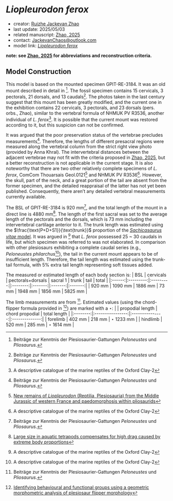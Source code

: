 # *Liopleurodon ferox*

- creator: [Ruizhe Jackevan Zhao](https://orcid.org/0009-0001-4869-3008) 
- last update: 2025/05/03
- related manuscript: [Zhao, 2025](https://doi.org/10.1101/2024.02.15.578844)
- contact: JackevanChaos@outlook.com
- model link: [*Liopleurodon ferox*](https://github.com/Pliosaurus-kevani/Mundus-Cyclus/blob/main/Plesiosauria/Liopleurodon%20ferox/Liopleurodon%20ferox.pdf)

**note: see [Zhao, 2025](https://doi.org/10.1101/2024.02.15.578844) for abbreviations and reconstruction criteria.**

## Model Construction

This model is based on the mounted specimen GPIT-RE-3184. It was an old
mount described in detail in [^1]. The fossil specimen contains 15 cervicals, 3 pectorals, 21 dorsals,
and 13 caudals[^1]. The photos taken in the last century suggest that this mount has been greatly
modified, and the current one in the exhibition contains 22 cervicals, 3 pectorals, and 23 dorsals (pers. orbs., Zhao),
similar to the vertebral formula of NHMUK PV R3536, another individual of *L. ferox*[^2].
It is possible that the current mount was restored according to it, but this suspicion can not be confirmed.

It was argued that the poor preservation status of the vertebrae precludes measurements[^1]. Therefore,
the lengths of different presacral regions were measured along the vertebral column from the
strict right view photo (provided by Anna Khral). The intervertebral distances between the adjacent
vertebrae may not fit with the criteria proposed in [Zhao, 2025](https://doi.org/10.1101/2024.02.15.578844), but a better reconstruction is not applicable in the current stage.
It is also noteworthy that there are two other relatively complete
specimens of *L. ferox*, ComCom Thouarsais Geol.0121[^3] and NHMUK PV R3536[^2]. However, the
skull, part of the neck, and a great portion of the tail are absent from the former specimen, and the
detailed reappraisal of the latter has not yet been published. Consequently, there aren’t any detailed
vertebral measurements currently available.

The BSL of GPIT-RE-3184 is 920 mm[^1], and the total length of the mount in a direct line
is 4880 mm[^4]. The
length of the first sacral was set to the average length of the pectorals and the dorsals, which is
73 mm including the intervertebral cartilage anterior to it. The trunk length was estimated using the $\frac{\text{P+D+S1}}{\text{trunk}}$ proportion of the [*Sachicasaurus vitae* model](https://github.com/Pliosaurus-kevani/Mundus-Cyclus/tree/main/Plesiosauria/Sachicasaurus%20vitae). It was argued in [^2] that *L. ferox* possessed 25 ~ 30 caudals in life, but 
which specimen was referred to was not elaborated. 
In comparison with other plesiosaurs exhibiting a complete caudal series (e.g.,
*Peloneustes philarchus*[^2]), the tail in the current mount appears to be of insufficient length.
Therefore, the tail length was estimated using the trunk-tail formula, with 5% extra tail length representing soft tissues added.

The measured or estimated length of each body section is:
| BSL    | cervicals | pectorals+dorsals | sacral 1 | trunk   | tail    | total   |
|:------:|:---------:|:---------:|:--------:|:-------:|:-------:|:-------:|
| 920 mm | 1090 mm   | 1886 mm    | 73 mm | 1948 mm    | 1856 mm | 5825 mm | 

The limb measurements are from [^1]. Estimated values (using the chord-flipper formula provided in [^5]) are marked with a $\star$:
|          | propodial length | chord propodial | total length   |
|:--------:|:----------------:|:---------------:|:--------------:|
| forelimb | 402 mm           | 218 mm          | $\star$ 1233 mm |
| hindlimb | 520 mm           | 285 mm          | $\star$ 1614 mm |

[^1]: Beiträge zur Kenntnis der Plesiosaurier-Gattungen *Peloneustes* und *Pliosaurus*.
[^2]: A descriptive catalogue of the marine reptiles of the Oxford Clay-2
[^3]: [New remains of *Liopleurodon* (Reptilia, Plesiosauria) from the Middle Jurassic of western France and paedomorphosis within pliosaurids](https://doi.org/10.26879/1280palaeo-electronica.org/content/2024/5257-jurassic-liopleurodon-of-france)
[^4]: [Large size in aquatic tetrapods compensates for high drag caused by extreme body proportions](https://doi.org/10.1038/s42003-022-03322-y)
[^5]: [Identifying behavioural and functional groups using a geometric morphometric analysis of plesiosaur flipper morphology](https://research.manchester.ac.uk/en/studentTheses/identifying-behavioural-and-functional-groups-using-a-geometric-m)
